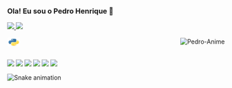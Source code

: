 ### Ola! Eu sou o Pedro Henrique 👋

<div>
  <a href="https://github.com/pedrohenrique-debug">
  <img height="170em" src="https://github-readme-stats.vercel.app/api?username=pedrohenrique-debug&show_icons=true&theme=dracula&include_all_commits=true&count_private=true"/>
  <img height="170em" src="https://github-readme-stats.vercel.app/api/top-langs/?username=pedrohenrique-debug&layout=compact&langs_count=7&theme=dracula"/>
</div>
<div style="display: inline_block"><br>
  <img align="center" alt="Rafa-Python" height="20" width="30" src="https://raw.githubusercontent.com/devicons/devicon/master/icons/python/python-original.svg">
  <img align="right" alt="Pedro-Anime" src="https://i.picasion.com/pic91/353ed8bf1567357671f1904fed270319.gif">
</div>
  
  ##
  
  <div> 
  <a href="https://www.youtube.com/channel/UCGo-eDxSmAuaecYgAuUSKVQ" target="_blank"><img src="https://img.shields.io/badge/YouTube-FF0000?style=for-the-badge&logo=youtube&logoColor=white" target="_blank"></a>
  <a href="https://instagram.com/blz_rique" target="_blank"><img src="https://img.shields.io/badge/-Instagram-%23E4405F?style=for-the-badge&logo=instagram&logoColor=white" target="_blank"></a>
 	<a href="https://www.twitch.tv/pedrocornio" target="_blank"><img src="https://img.shields.io/badge/Twitch-9146FF?style=for-the-badge&logo=twitch&logoColor=white" target="_blank"></a>
 <a href="https://discord.gg/DYz6muDB" target="_blank"><img src="https://img.shields.io/badge/Discord-7289DA?style=for-the-badge&logo=discord&logoColor=white" target="_blank"></a> 
  <a href = "mailto:pedrohenriqueboy000@gmail.com"><img src="https://img.shields.io/badge/-Gmail-%23333?style=for-the-badge&logo=gmail&logoColor=white" target="_blank"></a>
  <a href="https://www.linkedin.com/in/pedro-henrique-093137199/" target="_blank"><img src="https://img.shields.io/badge/-LinkedIn-%230077B5?style=for-the-badge&logo=linkedin&logoColor=white" target="_blank"></a> 

 ![Snake animation](https://github.com/pedrohenrique-debug/pedrohenrique-debug/blob/output/github-contribution-grid-snake.svg)
</div>

